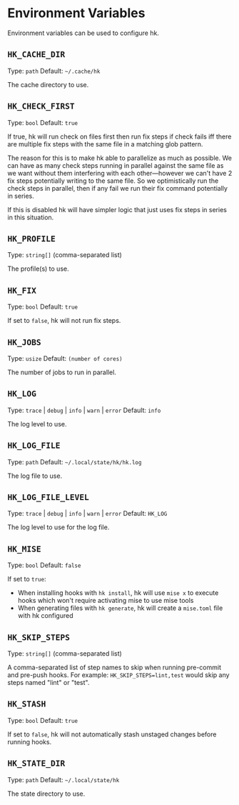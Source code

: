 # Environment Variables

Environment variables can be used to configure hk.

## `HK_CACHE_DIR`

Type: `path`
Default: `~/.cache/hk`

The cache directory to use.

## `HK_CHECK_FIRST`

Type: `bool`
Default: `true`

If true, hk will run check on files first then run fix steps if check fails iff there are multiple fix steps with the same file in a matching glob pattern.

The reason for this is to make hk able to parallelize as much as possible. We can have as many check steps running in parallel against
the same file as we want without them interfering with each other—however we can't have 2 fix steps potentially writing to the same file. So we optimistically run the check steps in parallel, then if any fail we run their fix command potentially in series.

If this is disabled hk will have simpler logic that just uses fix steps in series in this situation.

## `HK_PROFILE`

Type: `string[]` (comma-separated list)

The profile(s) to use.

## `HK_FIX`

Type: `bool`
Default: `true`

If set to `false`, hk will not run fix steps.

## `HK_JOBS`

Type: `usize`
Default: `(number of cores)`

The number of jobs to run in parallel.

## `HK_LOG`

Type: `trace` | `debug` | `info` | `warn` | `error`
Default: `info`

The log level to use.

## `HK_LOG_FILE`

Type: `path`
Default: `~/.local/state/hk/hk.log`

The log file to use.

## `HK_LOG_FILE_LEVEL`

Type: `trace` | `debug` | `info` | `warn` | `error`
Default: `HK_LOG`

The log level to use for the log file.

## `HK_MISE`

Type: `bool`
Default: `false`

If set to `true`:

- When installing hooks with `hk install`, hk will use `mise x` to execute hooks which won't require activating mise to use mise tools
- When generating files with `hk generate`, hk will create a `mise.toml` file with hk configured

## `HK_SKIP_STEPS`

Type: `string[]` (comma-separated list)

A comma-separated list of step names to skip when running pre-commit and pre-push hooks.
For example: `HK_SKIP_STEPS=lint,test` would skip any steps named "lint" or "test".

## `HK_STASH`

Type: `bool`
Default: `true`

If set to `false`, hk will not automatically stash unstaged changes before running hooks.

## `HK_STATE_DIR`

Type: `path`
Default: `~/.local/state/hk`

The state directory to use.
